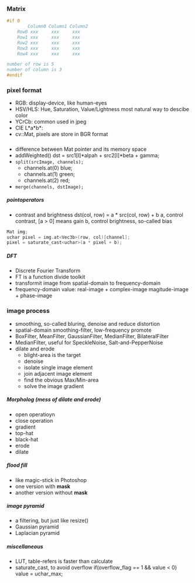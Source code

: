 ### Matrix
```c
#if 0
        Column0 Column1 Column2
    Row0 xxx     xxx     xxx
    Row1 xxx     xxx     xxx
    Row2 xxx     xxx     xxx
    Row3 xxx     xxx     xxx
    Row4 xxx     xxx     xxx

number of row is 5
number of column is 3
#endif
```

### pixel format
+ RGB: display-device,
    like human-eyes
+ HSV/HLS: Hue, Saturation, Value/Lightness
    most natural way to descibe color
+ YCrCb: common used in jpeg
+ CIE L\*a\*b\*:
+ cv::Mat, pixels are store in BGR format

#####
+ difference between Mat pointer and its memory space
+ addWeighted()
    dst = src1[I]*alpah + src2[I]*beta + gamma;
+ `split(srcImage, channels);`
    + channels.at(0) blue;
    + channels.at(1) green;
    + channels.at(2) red;
+ `merge(channels, dstImage);`

##### pointoperators
+ contrast and brightness
    dst(col, row)  = a * src(col, row) + b
    a, control contrast, [a > 0] means gain
    b, control brightness, so-called bias
```cpp
Mat img;
uchar pixel = img.at<Vec3b>(row, col)[channel];
pixel = saturate_cast<uchar>(a * pixel + b);
```

##### DFT
+ Discrete Fourier Transform
+ FT is a function divide toolkit
+ transformit image from spatial-domain to frequency-domain
+ frequency-domain value:
    real-image + complex-image
    magitude-image + phase-image

### image process
+ smoothing, so-called bluring, denoise and reduce distortion
+ spatial-domain smoothing-filter, low-frequency promote
+ BoxFilter, MeanFilter, GaussianFilter, MedianFilter, BilateralFilter
+ MedianFilter, useful for SpeckleNoise, Salt-and-PepperNoise
+ dilate and erode
    + blight-area is the target
    + denoise
    + isolate single image element
    + join adjacent image element
    + find the obvious Max/Min-area
    + solve the image gradient

##### Morpholog (mess of dilate and erode)
+ open operatioyn
+ close operation
+ gradient
+ top-hat
+ black-hat
+ erode
+ dilate

##### flood fill
+ like magic-stick in Photoshop
+ one version with **mask**
+ another version without **mask**

##### image pyramid
+ a filtering, but just like resize()
+ Gaussian pyramid
+ Laplacian pyramid

##### miscellaneous
+ LUT, table-refers is faster than calculate
+ saturate_cast<uchar>, to avoid overflow
    if(overflow_flag == 1 && value < 0)
        value = uchar_max;
